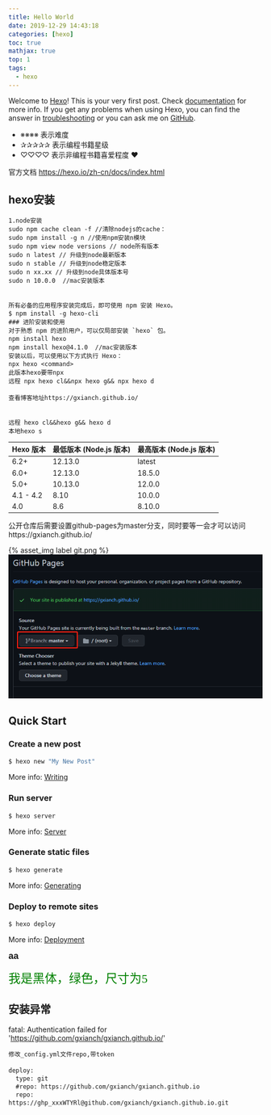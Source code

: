 ```yaml
---
title: Hello World
date: 2019-12-29 14:43:18
categories: [hexo]
toc: true
mathjax: true
top: 1
tags:
  - hexo
---
```

Welcome to [Hexo](https://hexo.io/)! This is your very first post. Check [documentation](https://hexo.io/docs/) for more info. If you get any problems when using Hexo, you can find the answer in [troubleshooting](https://hexo.io/docs/troubleshooting.html) or you can ask me on [GitHub](https://github.com/hexojs/hexo/issues).

  - ※※※※  表示难度
  - ✰✰✰✰✰  表示编程书籍星级
  - ♡♡♡♡   表示非编程书籍喜爱程度 ❤

官方文档 https://hexo.io/zh-cn/docs/index.html

## hexo安装


```
1.node安装 
sudo npm cache clean -f //清除nodejs的cache：
sudo npm install -g n //使用npm安装n模块
sudo npm view node versions // node所有版本
sudo n latest // 升级到node最新版本
sudo n stable // 升级到node稳定版本
sudo n xx.xx // 升级到node具体版本号  
sudo n 10.0.0  //mac安装版本


所有必备的应用程序安装完成后，即可使用 npm 安装 Hexo。
$ npm install -g hexo-cli
### 进阶安装和使用
对于熟悉 npm 的进阶用户，可以仅局部安装 `hexo` 包。
npm install hexo
npm install hexo@4.1.0  //mac安装版本
安装以后，可以使用以下方式执行 Hexo：
npx hexo <command>
此版本hexo要带npx
远程 npx hexo cl&&npx hexo g&& npx hexo d

查看博客地址https://gxianch.github.io/


远程 hexo cl&&hexo g&& hexo d
本地hexo s

```

|Hexo 版本|最低版本 (Node.js 版本)|最高版本 (Node.js 版本)|
|---|---|---|
|6.2+|12.13.0|latest|
|6.0+|12.13.0|18.5.0|
|5.0+|10.13.0|12.0.0|
|4.1 - 4.2|8.10|10.0.0|
|4.0|8.6|8.10.0|




公开仓库后需要设置github-pages为master分支，同时要等一会才可以访问https://gxianch.github.io/

{% asset_img label git.png %}
![](Hello-World/git.png)

<!-- more -->



## Quick Start

### Create a new post

``` bash
$ hexo new "My New Post"
```

More info: [Writing](https://hexo.io/docs/writing.html)

### Run server

``` bash
$ hexo server
```

More info: [Server](https://hexo.io/docs/server.html)

### Generate static files

``` bash
$ hexo generate
```

More info: [Generating](https://hexo.io/docs/generating.html)

### Deploy to remote sites

``` bash
$ hexo deploy
```

More info: [Deployment](https://hexo.io/docs/one-command-deployment.html)

<font face="Arial" size=4>**aa**</font>

<font face="黑体" color=green size=5>我是黑体，绿色，尺寸为5</font>


## 安装异常
fatal: Authentication failed for 'https://github.com/gxianch/gxianch.github.io/'

```
修改_config.yml文件repo,带token

deploy:
  type: git
  #repo: https://github.com/gxianch/gxianch.github.io
  repo:   https://ghp_xxxWTYRl@github.com/gxianch/gxianch.github.io.git
```
